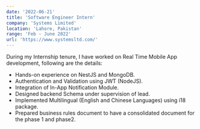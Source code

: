 ```yaml
---
date: '2022-06-21'
title: 'Software Engineer Intern'
company: 'Systems Limited'
location: 'Lahore, Pakistan'
range: 'Feb - June 2022'
url: 'https://www.systemsltd.com/'
---
```


During my Internship tenure, I have worked on Real Time Mobile App development, following are the details:
- Hands-on experience on NestJS and MongoDB.
- Authentication and Validation using JWT (NodeJS).
- Integration of In-App Notification Module.
- Designed backend Schema under supervision of lead.
- Implemented Multilingual (English and Chinese Languages) using i18 package.
- Prepared business rules document to have a consolidated document for the phase 1 and phase2.

